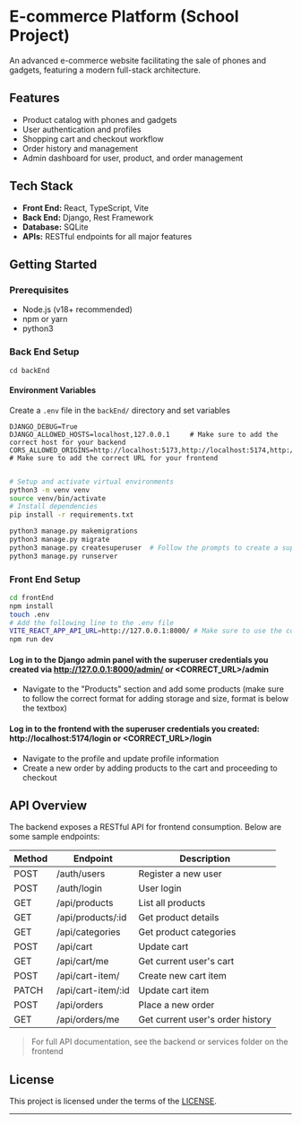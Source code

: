 # E-commerce Platform (School Project)

An advanced e-commerce website facilitating the sale of phones and gadgets, featuring a modern full-stack architecture.


## Features

- Product catalog with phones and gadgets
- User authentication and profiles
- Shopping cart and checkout workflow
- Order history and management
- Admin dashboard for user, product, and order management

## Tech Stack

- **Front End:** React, TypeScript, Vite
- **Back End:** Django, Rest Framework
- **Database:** SQLite
- **APIs:** RESTful endpoints for all major features


## Getting Started

### Prerequisites

- Node.js (v18+ recommended)
- npm or yarn
- python3


### Back End Setup

```
cd backEnd
```

#### Environment Variables

Create a `.env` file in the `backEnd/` directory and set variables

```
DJANGO_DEBUG=True 
DJANGO_ALLOWED_HOSTS=localhost,127.0.0.1     # Make sure to add the correct host for your backend
CORS_ALLOWED_ORIGINS=http://localhost:5173,http://localhost:5174,http://localhost:5175     # Make sure to add the correct URL for your frontend
```

```bash

# Setup and activate virtual environments
python3 -m venv venv
source venv/bin/activate
# Install dependencies
pip install -r requirements.txt

python3 manage.py makemigrations
python3 manage.py migrate
python3 manage.py createsuperuser  # Follow the prompts to create a superuser
python3 manage.py runserver
```

### Front End Setup

```bash
cd frontEnd
npm install
touch .env
# Add the following line to the .env file
VITE_REACT_APP_API_URL=http://127.0.0.1:8000/ # Make sure to use the correct URL for your backend
npm run dev
```

#### Log in to the Django admin panel with the superuser credentials you created via http://127.0.0.1:8000/admin/    or <CORRECT_URL>/admin
- Navigate to the "Products" section and add some products (make sure to follow the correct format for adding storage and size, format is below the textbox)

#### Log in to the frontend with the superuser credentials you created: http://localhost:5174/login  or <CORRECT_URL>/login
- Navigate to the profile  and update profile information
- Create a new order by adding products to the cart and proceeding to checkout

## API Overview

The backend exposes a RESTful API for frontend consumption. Below are some sample endpoints:

| Method | Endpoint               | Description                        |
|--------|------------------------|------------------------------------|
| POST   | /auth/users            | Register a new user                |
| POST   | /auth/login            | User login                         |
| GET    | /api/products          | List all products                  |
| GET    | /api/products/:id      | Get product details                |
| GET    | /api/categories        | Get product categories             |
| POST   | /api/cart              | Update cart                        |
| GET    | /api/cart/me           | Get current user's cart            |
| POST   | /api/cart-item/        | Create new cart item               |
| PATCH  | /api/cart-item/:id     | Update cart item                   |
| POST   | /api/orders            | Place a new order                  |
| GET    | /api/orders/me         | Get current user's order history   |

> For full API documentation, see the backend or services folder on the frontend


## License

This project is licensed under the terms of the [LICENSE](LICENSE).

---

